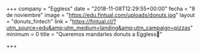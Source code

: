 +++
company = "Eggless"
date = "2018-11-08T12:29:55+00:00"
fecha = "8 de noviembre"
image = "https://edu.fintual.com/uploads/donuts.jpg"
layout = "donuts_fintech"
link = "https://fintual.cl/?utm_source=edu&amp;utm_medium=landing&amp;utm_campaign=pizzas"
minimum = 0
title = "Queremos mandarles donuts a Eggless🍩"

+++
